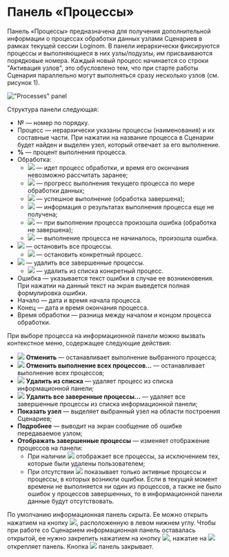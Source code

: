 # Панель «Процессы»

Панель «Процессы» предназначена для получения дополнительной информации о процессах обработки данных узлами Сценариев в рамках текущей сессии Loginom. В панели иерархически фиксируются процессы и выполняющиеся в них узлы/подузлы, им присваиваются порядковые номера. Каждый новый процесс начинается со строки "Активация узлов", это обусловлено тем, что при старте работы Сценария параллельно могут выполняться сразу несколько узлов (см. рисунок 1).

!["Processes" panel](./information-panel-1.png)

Структура панели следующая:

* № — номер по порядку.
* Процесс — иерархически указаны процессы (наименования) и их составные части. При нажатии на название процесса в Сценарии будет найден и выделен узел, который отвечает за его выполнение.
* **%** — процент выполнения процесса.
* Обработка:
   * ![](./information-panel-2.png) — идет процесс обработки, и время его окончания невозможно рассчитать заранее;
   * ![](./information-panel-3.png) — прогресс выполнения текущего процесса по мере обработки данных;
   * ![](./information-panel-4.png) — успешное выполнение (обработка завершена);
   * ![](./information-panel-5.png) — информация о результатах выполнения процесса еще не получена;
   * ![](./information-panel-6.png) — при выполнении процесса произошла ошибка (обработка не завершена);
   * ![](./information-panel-7.png) — выполнение процесса не начиналось, произошла ошибка.
* ![](../images/icons/toolbar-controls/stop-all_default.svg) — остановить все процессы.
   * ![](../images/icons/toolbar-controls/stop_default.svg) — остановить конкретный процесс.
* ![](../images/icons/toolbar-controls/delete-all_default.svg) — удалить все завершенные процессы.
   * ![](../images/icons/toolbar-controls/delete_default.svg) — удалить из списка конкретный процесс.
* Ошибка — указывается текст ошибки в случае ее возникновения. При нажатии на данный текст на экран выведется полная формулировка ошибки.
* Начало — дата и время начала процесса.
* Конец — дата и время окончания процесса.
* Время обработки — разница между началом и концом процесса обработки.

При выборе процесса на информационной панели можно вызвать контекстное меню, содержащее следующие действия:

* ![](../images/icons/toolbar-controls/stop-all_default.svg) **Отменить** — останавливает выполнение выбранного процесса;
* ![](../images/icons/toolbar-controls/stop_default.svg) **Отменить выполнение всех процессов...** — останавливает выполнение всех процессов;
* ![](../images/icons/toolbar-controls/delete_default.svg) **Удалить из списка** — удаляет процесс из списка информационной панели;
* ![](../images/icons/toolbar-controls/delete-all_default.svg) **Удалить все заверенные процессы...** — удаляет все завершенные процессы из списка информационной панели;
* **Показать узел** — выделяет выбранный узел на области построения Сценариев;
* **Подробнее** — выводит на экран сообщение об ошибке передаваемое узлом;
* **Отображать завершенные процессы** — изменяет отображение процессов на панели:
   * При наличии ![](../images/icons/toolbar-controls/apply_default.svg) отображает все процессы, за исключением тех, которые были удалены пользователем;
   * При отсутствии ![](../images/icons/toolbar-controls/apply_default.svg) показывает только активные процессы и процессы, в которых возникли ошибки. Если в текущий момент времени не выполняется ни один из процессов, а также не было ошибок у процессов завершенных, то в информационной панели данные будут отсутствовать.

По умолчанию информационная панель скрыта. Ее можно открыть нажатием на кнопку ![](../images/icons/systempanel_status/systempanel_status_default-01.svg), расположенную в левом нижнем углу. Чтобы при работе со Сценарием информационная панель оставалась открытой, ее нужно закрепить нажатием на кнопку ![](../images/icons/toolbar-controls/unpin_default.svg), нажатие на ![](../images/icons/toolbar-controls/pin_default.svg) открепляет панель.
Кнопка ![](../images/icons/toolbar-controls/clear_default.svg) панель закрывает.
